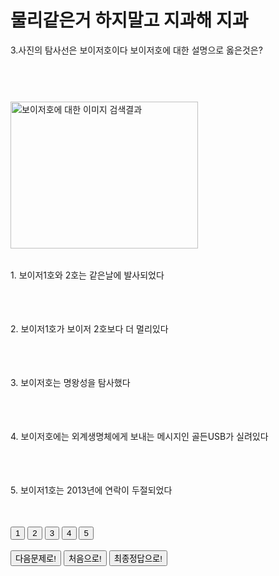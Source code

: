 <html>
<title>천동설이야 말로 우주의 진리입니다2</title>
<body>

<h1> 물리같은거 하지말고 지과해 지과 </h1>

<p2> 3.사진의 탐사선은 보이저호이다 보이저호에 대한 설명으로 옳은것은? </p2>

<img width="300" height="235" class="irc_mi" style="margin-top: 
59px;" onload="typeof google==='object'&amp;&amp;google.aft&amp;&amp;google.aft(this)"
 alt="보이저호에 대한 이미지 검색결과" src="https://upload.wikimedia.org/wikipedia/commons/thumb/d/d2/Voyager.jpg/300px-Voyager.jpg">

<table>
</table>


<p1> 1. 보이저1호와 2호는 같은날에 발사되었다 </p1>
<table>
</table>
<br>
<br>
<p1> 2. 보이저1호가 보이저 2호보다 더 멀리있다 </p1>
<table>
</table>
<br>
<br>
<p1> 3. 보이저호는 명왕성을 탐사했다 </p1>
<table>
</table>
<br>
<br>
<p1> 4. 보이저호에는 외계생명체에게 보내는 메시지인 골든USB가 실려있다 </p1>
<table>
</table>
<br>
<br>
<p1> 5. 보이저1호는 2013년에 연락이 두절되었다 </p1>
<br>
<br>
<table>
</table>

<input type="button" value="1" onclick="alert('P')">
<input type="button" value="2" onclick="alert('F')">
<input type="button" value="3" onclick="alert('P')">
<input type="button" value="4" onclick="alert('P')">
<input type="button" value="5" onclick="alert('P')">
<br>
<br>
<a href="https://github.com/defaultgroup/Number2"> <button> 다음문제로! </button></a>
<a href="https://defaultgroup.github.io/START/"> <button> 처음으로! </button></a>
<a href="https://defaultgroup.github.io/END/"> <button> 최종정답으로! </button></a>
